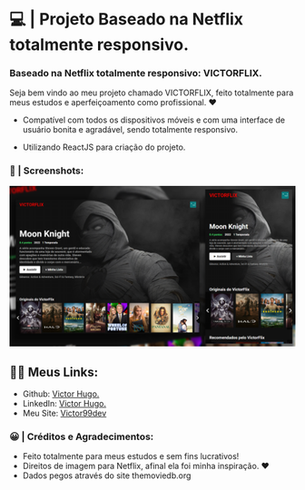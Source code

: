 # 💻 | Projeto Baseado na Netflix totalmente responsivo.

### Baseado na Netflix totalmente responsivo: VICTORFLIX.

Seja bem vindo ao meu projeto chamado VICTORFLIX, feito totalmente para meus estudos
e aperfeiçoamento como profissional. ❤️

- Compatível com todos os dispositivos móveis e com uma interface de usuário bonita e agradável, sendo totalmente responsivo.

- Utilizando ReactJS para criação do projeto.

### 📸 | Screenshots: 

![preview1 img](/preview.png)

## 👩‍💻 Meus Links:

- Github: [Victor Hugo.](https://github.com/torugo99)
- LinkedIn: [Victor Hugo.](https://www.linkedin.com/in/victor-hugo99/)
- Meu Site: [Victor99dev](http://victor99dev.site/)

### 😀 | Créditos e Agradecimentos:

- Feito totalmente para meus estudos e sem fins lucrativos!
- Direitos de imagem para Netflix, afinal ela foi minha inspiração. ❤️
- Dados pegos através do site themoviedb.org
